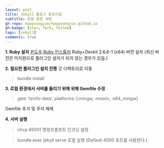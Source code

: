 ```yaml
---
layout: post
title: Jekyll 블로그 튜토리얼
subtitle: 로컬 환경 세팅
gh-repo: hwayoungjun/hwayoungjun.github.io
gh-badge: [star, fork, follow]
tags: [jekyll]
comments: true
---
```


**1. Ruby 설치**
[윈도우 Ruby 인스톨러](https://rubyinstaller.org/downloads/)
Ruby+Devkit 2.6.6-1 (x64) 버전 설치
(최신 버전은 미지원으로 플러그인 설치가 되지 않는 경우가 있음.)

**2. 필요한 플러그인 설치 진행**
깃 디렉토리로 이동
> bundle install

**3. 로컬 환경에서 서버를 돌리기 위해 위해 Gemfile 수정**
> gem 'tzinfo-data', platforms: [:mingw, :mswin, :x64_mingw]

Gemfile 추가 및 주석 해제

**4. 서버 실행**
> chcp 65001
명령프롬프트 인코딩 설정

> bundle exec jekyll serve
로컬 실행 (Default 4000 포트를 사용한다.)



